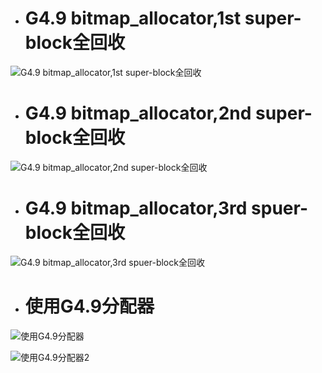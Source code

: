 - # G4.9 bitmap_allocator,1st super-block全回收

![G4.9 bitmap_allocator,1st super-block全回收](https://github.com/havenow/my-C-plus-plus/blob/master/C%2B%2B%E5%86%85%E5%AD%98%E7%AE%A1%E7%90%86/images/G4.9%20bitmap_allocator%2C1st%20super-block%E5%85%A8%E5%9B%9E%E6%94%B6.png)  

- # G4.9 bitmap_allocator,2nd super-block全回收

![G4.9 bitmap_allocator,2nd super-block全回收](https://github.com/havenow/my-C-plus-plus/blob/master/C%2B%2B%E5%86%85%E5%AD%98%E7%AE%A1%E7%90%86/images/G4.9%20bitmap_allocator%2C2nd%20super-block%E5%85%A8%E5%9B%9E%E6%94%B6.png)  

- # G4.9 bitmap_allocator,3rd spuer-block全回收

![G4.9 bitmap_allocator,3rd spuer-block全回收](https://github.com/havenow/my-C-plus-plus/blob/master/C%2B%2B%E5%86%85%E5%AD%98%E7%AE%A1%E7%90%86/images/G4.9%20bitmap_allocator%2C3rd%20spuer-block%E5%85%A8%E5%9B%9E%E6%94%B6.png)  

- # 使用G4.9分配器

![使用G4.9分配器](https://github.com/havenow/my-C-plus-plus/blob/master/C%2B%2B%E5%86%85%E5%AD%98%E7%AE%A1%E7%90%86/images/%E4%BD%BF%E7%94%A8G4.9%E5%88%86%E9%85%8D%E5%99%A8.png)  

![使用G4.9分配器2](https://github.com/havenow/my-C-plus-plus/blob/master/C%2B%2B%E5%86%85%E5%AD%98%E7%AE%A1%E7%90%86/images/%E4%BD%BF%E7%94%A8G4.9%E5%88%86%E9%85%8D%E5%99%A82.png)  

